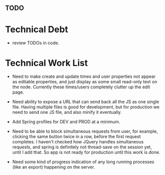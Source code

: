 ## TODO 

# Technical Debt

* review TODOs in code.

# Technical Work List

* Need to make create and update times and user properties not appear as editable properties, and just display as some small read-only
text on the node. Currently these times/users completely clutter up the edit page.

* Need ability to expose a URL that can send back all the JS as one single file. Having multiple files is good for development, but for production we need to send one JS file, and also minify it eventually.

* Add Spring profiles for DEV and PROD at a minimum.

* Need to be able to block simultaneous requests from user, for example, clicking the same button twice in a row, before the first
request completes. I haven't checked how JQuery handles simultaneous requests, and spring is definitely not thread-save on the session yet, 
until I add that. So app is not ready for production until this work is done.

* Need some kind of progress indication of any long running processes (like an export) happening on the server.
